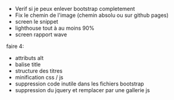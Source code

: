 - Verif si je peux enlever bootstrap completement
- Fix le chemin de l'image (chemin absolu ou sur github pages)
- screen le snippet
- lighthouse tout à au moins 90%
- screen rapport wave

faire 4: 
- attributs alt
- balise title
- structure des titres
- minification css / js
- suppression code inutile dans les fichiers bootstrap
- suppression du jquery et remplacer par une gallerie js
